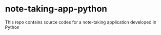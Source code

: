 # note-taking-app-python
This repo contains source codes for a note-taking application developed in Python
